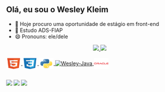 ## Olá, eu sou o Wesley Kleim

- 🔭 Hoje procuro uma oportunidade de estágio em front-end
- 🌱 Estudo ADS-FIAP
- 😄 Pronouns: ele/dele

<div align="center">
  <a href="https://github.com/wesleykleim">
  <img height="180em" src="https://github-readme-stats.vercel.app/api?username=wesleykleim&show_icons=true&theme=dracula&include_all_commits=true&count_private=true"/>
  <img height="130em" src="https://github-readme-stats.vercel.app/api/top-langs/?username=wesleykleim&layout=compact&langs_count=7&theme=dracula"/>
</div>
<div style="display: inline_block"><br>
  <img align="center" alt="Wesley-HTML" height="30" width="40" src="https://raw.githubusercontent.com/devicons/devicon/master/icons/html5/html5-original.svg">
  <img align="center" alt="Wesley-CSS" height="30" width="40" src="https://raw.githubusercontent.com/devicons/devicon/master/icons/css3/css3-original.svg">
  <img align="center" alt="Wesley-Python" height="30" width="40" src="https://raw.githubusercontent.com/devicons/devicon/master/icons/python/python-original.svg">
  <img align="center" alt="Wesley-Java" height="30" width="40" src="https://cdn.jsdelivr.net/gh/devicons/devicon/icons/java/java-original.svg" />
  <img align="center" alt="Wesley-Oracle" height="30" width="40" src="https://raw.githubusercontent.com/devicons/devicon/master/icons/oracle/oracle-original.svg">
</div>
</div>
  
  ##
  
  
<div>
   <a href = "mailto:wesleykleimdev@gmail.com"><img src="https://img.shields.io/badge/-Gmail-%23333?style=for-the-badge&logo=gmail&logoColor=white" target="_blank"></a>
   <a href="https://www.linkedin.com/in/wesley-kleim/" target="_blank"><img src="https://img.shields.io/badge/-LinkedIn-%230077B5?style=for-the-badge&logo=linkedin&logoColor=white" target="_blank"></a> 
    <a href="https://www.youtube.com/channel/UCcMUpiMbKK7lHIZ-5grV7IA" target="_blank"><img src="https://img.shields.io/badge/YouTube-FF0000?style=for-the-badge&logo=youtube&logoColor=white" target="_blank"></a>
    
<div/>

